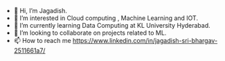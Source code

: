- 👋 Hi, I’m Jagadish.
- 👀 I’m interested in Cloud computing , Machine Learning and IOT.
- 🌱 I’m currently learning Data Computing at KL University Hyderabad.
- 💞️ I’m looking to collaborate on projects related to ML.
- 📫 How to reach me https://www.linkedin.com/in/jagadish-sri-bhargav-2511661a7/

<!---
jbhargav23/jbhargav23 is a ✨ special ✨ repository because its `README.md` (this file) appears on your GitHub profile.
You can click the Preview link to take a look at your changes.
--->
